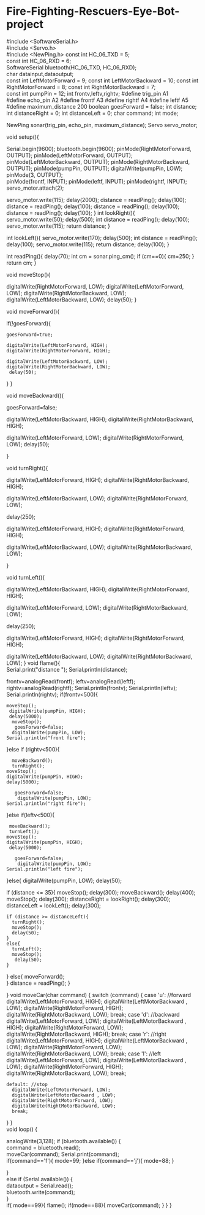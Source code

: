 # Fire-Fighting-Rescuers-Eye-Bot-project
#include <SoftwareSerial.h>  
#include <Servo.h>         
#include <NewPing.h> 
const int HC_06_TXD = 5;  
const int HC_06_RXD = 6;  
SoftwareSerial bluetooth(HC_06_TXD, HC_06_RXD);  
char datainput,dataoutput;         
const int LeftMotorForward = 9; 
const int LeftMotorBackward = 10; 
const int RightMotorForward = 8; 
const int RightMotorBackward = 7;  
const int pumpPin = 12;
int frontv,leftv,rightv; 
#define trig_pin A1  
#define echo_pin A2 
#define frontf A3 
#define rightf A4 
#define leftf A5 
#define maximum_distance 200 
boolean goesForward = false; 
int distance; 
int distanceRight = 0; 
int distanceLeft = 0; 
char command; 
int mode; 
   
NewPing sonar(trig_pin, echo_pin, maximum_distance); 
Servo servo_motor;  
 
 
void setup(){ 
 
Serial.begin(9600); 
  bluetooth.begin(9600); 
pinMode(RightMotorForward, OUTPUT); 
  pinMode(LeftMotorForward, OUTPUT); 
  pinMode(LeftMotorBackward, OUTPUT); 
  pinMode(RightMotorBackward, OUTPUT); 
  pinMode(pumpPin, OUTPUT);
  digitalWrite(pumpPin, LOW);
  pinMode(3, OUTPUT);    
    pinMode(frontf, INPUT); 
    pinMode(leftf, INPUT); 
    pinMode(rightf, INPUT); 
  servo_motor.attach(2);  
 
   servo_motor.write(115); 
  delay(2000); 
  distance = readPing(); 
  delay(100); 
  distance = readPing(); 
  delay(100); 
  distance = readPing(); 
  delay(100); 
  distance = readPing(); 
  delay(100); 
} 
int lookRight(){   
  servo_motor.write(50); 
  delay(500); 
  int distance = readPing(); 
  delay(100); 
  servo_motor.write(115); 
  return distance; 
} 
 
int lookLeft(){ 
  servo_motor.write(170); 
  delay(500); 
  int distance = readPing(); 
 delay(100); 
  servo_motor.write(115); 
  return distance; 
  delay(100); 
} 
 
int readPing(){ 
  delay(70); 
  int cm = sonar.ping_cm(); 
  if (cm==0){ 
    cm=250; 
  } 
  return cm; 
} 
 
void moveStop(){

digitalWrite(RightMotorForward, LOW);
digitalWrite(LeftMotorForward, LOW);
digitalWrite(RightMotorBackward, LOW);
digitalWrite(LeftMotorBackward, LOW);
delay(50);
} 
 
void moveForward(){ 
 
  if(!goesForward){ 
 
    goesForward=true; 
     
    digitalWrite(LeftMotorForward, HIGH); 
    digitalWrite(RightMotorForward, HIGH); 
   
    digitalWrite(LeftMotorBackward, LOW); 
    digitalWrite(RightMotorBackward, LOW);  
     delay(50); 
  } 
} 
 
void moveBackward(){ 
 
  goesForward=false; 
 
  digitalWrite(LeftMotorBackward, HIGH); 
  digitalWrite(RightMotorBackward, HIGH); 
   
digitalWrite(LeftMotorForward, LOW); 
  digitalWrite(RightMotorForward, LOW); 
  delay(50); 
   
} 
 
void turnRight(){ 
 
  digitalWrite(LeftMotorForward, HIGH); 
  digitalWrite(RightMotorBackward, HIGH); 
   
  digitalWrite(LeftMotorBackward, LOW); 
  digitalWrite(RightMotorForward, LOW); 
   
  delay(250); 
   
  digitalWrite(LeftMotorForward, HIGH); 
  digitalWrite(RightMotorForward, HIGH); 
   
  digitalWrite(LeftMotorBackward, LOW); 
  digitalWrite(RightMotorBackward, LOW); 
  
   
   
} 
 
void turnLeft(){ 
 
  digitalWrite(LeftMotorBackward, HIGH); 
  digitalWrite(RightMotorForward, HIGH); 
   
  digitalWrite(LeftMotorForward, LOW); 
  digitalWrite(RightMotorBackward, LOW); 
 
  delay(250); 
   
  digitalWrite(LeftMotorForward, HIGH); 
  digitalWrite(RightMotorForward, HIGH); 
   
  digitalWrite(LeftMotorBackward, LOW); 
  digitalWrite(RightMotorBackward, LOW); 
} 
void flame(){  
   Serial.print("distance  "); 
   Serial.println(distance); 
 
  frontv=analogRead(frontf); 
  leftv=analogRead(leftf); 
  rightv=analogRead(rightf); 
  Serial.println(frontv); 
    Serial.println(leftv); 
      Serial.println(rightv); 
  if(frontv<500){ 
 
  
    moveStop(); 
     digitalWrite(pumpPin, HIGH);
     delay(5000); 
      moveStop(); 
       goesForward=false; 
      digitalWrite(pumpPin, LOW);
    Serial.println("front fire"); 
  }else if (rightv<500){ 
    
      moveBackward(); 
      turnRight(); 
    moveStop(); 
    digitalWrite(pumpPin, HIGH);
    delay(5000); 
       
       goesForward=false; 
        digitalWrite(pumpPin, LOW);
    Serial.println("right fire"); 
  }else if(leftv<500){ 
 
     moveBackward();
     turnLeft(); 
    moveStop(); 
    digitalWrite(pumpPin, HIGH);
     delay(5000); 
       
       goesForward=false; 
        digitalWrite(pumpPin, LOW);
    Serial.println("left fire"); 
  }else{ 
     digitalWrite(pumpPin, LOW);
    delay(50); 
 
  if (distance <= 35){ 
    moveStop(); 
    delay(300); 
    moveBackward();
delay(400); 
    moveStop(); 
    delay(300); 
    distanceRight = lookRight(); 
    delay(300); 
    distanceLeft = lookLeft(); 
    delay(300); 
 
    if (distance >= distanceLeft){ 
      turnRight(); 
      moveStop(); 
      delay(50); 
    } 
    else{ 
      turnLeft(); 
      moveStop(); 
       delay(50); 
    } 
  } 
  else{ 
    moveForward();  
  } 
    distance = readPing(); 
} 
 
} 
void moveCar(char command) { 
  switch (command) { 
    case 'u': //forward 
      digitalWrite(LeftMotorForward, HIGH); 
      digitalWrite(LeftMotorBackward , LOW); 
      digitalWrite(RightMotorForward, HIGH); 
      digitalWrite(RightMotorBackward, LOW); 
      break; 
    case 'd': //backward 
      digitalWrite(LeftMotorForward, LOW); 
      digitalWrite(LeftMotorBackward , HIGH); 
      digitalWrite(RightMotorForward, LOW); 
      digitalWrite(RightMotorBackward, HIGH); 
      break; 
    case 'r': //right 
      digitalWrite(LeftMotorForward, HIGH); 
      digitalWrite(LeftMotorBackward , LOW); 
      digitalWrite(RightMotorForward, LOW); 
      digitalWrite(RightMotorBackward, LOW); 
      break; 
    case 'l': //left 
      digitalWrite(LeftMotorForward, LOW); 
      digitalWrite(LeftMotorBackward , LOW); 
      digitalWrite(RightMotorForward, HIGH); 
      digitalWrite(RightMotorBackward, LOW); 
      break; 
   
    default: //stop 
      digitalWrite(LeftMotorForward, LOW); 
      digitalWrite(LeftMotorBackward , LOW); 
      digitalWrite(RightMotorForward, LOW); 
      digitalWrite(RightMotorBackward, LOW); 
      break; 
  } 
}  
void loop() {  
  
   analogWrite(3,128); 
 if (bluetooth.available()) {  
    command = bluetooth.read();  
    moveCar(command); 
    Serial.print(command);  
  if(command=='f'){ 
    mode=99; 
  }else if(command=='j'){ 
    mode=88; 
  } 
     
  }  
   else if (Serial.available()) {  
    dataoutput = Serial.read();  
    bluetooth.write(command);  
  }  
   if( mode==99){ 
    flame(); 
  if(mode==88){ 
    moveCar(command); 
  } 
} 
}
